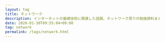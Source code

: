 ```yaml
---
layout: tag
title: ネットワーク
description: インターネットの基礎技術に関連した話題。ネットワーク周りの勉強資料まとめ。
date: 2020-01-30T09:55:04+09:00
tag: network
permalink: /tags/network.html
---
```

